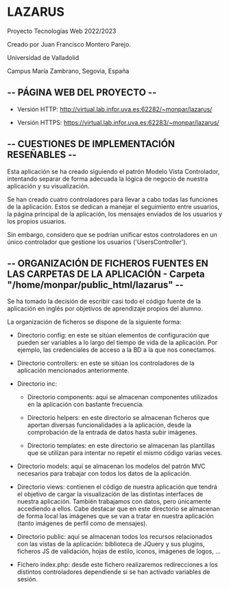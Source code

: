 # LAZARUS

  Proyecto Tecnologías Web 2022/2023           
                                               
  Creado por Juan Francisco Montero Parejo.    
                                               
  Universidad de Valladolid                   

  Campus María Zambrano, Segovia, España       


-- PÁGINA WEB DEL PROYECTO --
-----------------------------
  - Versión HTTP:  http://virtual.lab.infor.uva.es:62282/~monpar/lazarus/
  
  - Versión HTTPS: https://virtual.lab.infor.uva.es:62283/~monpar/lazarus/


-- CUESTIONES DE IMPLEMENTACIÓN RESEÑABLES --
---------------------------------------------

  Esta aplicación se ha creado siguiendo el patrón Modelo Vista Controlador, intentando separar de forma adecuada la lógica de negocio de nuestra aplicación y su visualización.

  Se han creado cuatro controladores para llevar a cabo todas las funciones de la aplicación. Estos se dedican a manejar el seguimiento entre usuarios, la página principal de la aplicación, los mensajes enviados de los usuarios y los propios usuarios.

  Sin embargo, considero que se podrían unificar estos controladores en un único controlador que gestione los usuarios ('UsersController').


-- ORGANIZACIÓN DE FICHEROS FUENTES EN LAS CARPETAS DE LA APLICACIÓN - Carpeta "/home/monpar/public_html/lazarus" --
--------------------------------------------------------------------------------------------------------------------

  Se ha tomado la decisión de escribir casi todo el código fuente de la aplicación en inglés por objetivos de aprendizaje propios del alumno.

  La organización de ficheros se dispone de la siguiente forma:

  - Directorio config: en este se sitúan elementos de configuración que pueden ser variables a lo largo del tiempo de vida de la aplicación. Por ejemplo, las credenciales de acceso a la BD a la que nos conectamos.

  - Directorio controllers: en este se sitúan los controladores de la aplicación mencionados anteriormente.

  - Directorio inc:

      - Directorio components: aquí se almacenan componentes utilizados en la aplicación con bastante frecuencia.

      - Directorio helpers:    en este directorio se almacenan ficheros que aportan diversas funcionalidades a la aplicación, desde la comprobación de la entrada de datos hasta subir imágenes.
      
      - Directorio templates:  en este directorio se almacenan las plantillas que se utilizan para intentar no repetir el mismo código varias veces.

  - Directorio models: aquí se almacenan los modelos del patrón MVC necesarios para trabajar con todos los datos de la aplicación.

  - Directorio views: contienen el código de nuestra aplicación que tendrá el objetivo de cargar la visualización de las distintas interfaces de nuestra aplicación. También trabajamos con datos, pero únicamente accediendo a ellos. Cabe destacar que en este directorio se almacenan de forma local las imágenes que se van a tratar en nuestra aplicación (tanto imágenes de perfil como de mensajes).

  - Directorio public: aquí se almacenan todos los recursos relacionados con las vistas de la aplicación: biblioteca de JQuery y sus plugins, ficheros JS de validación, hojas de estilo, iconos, imágenes de logos, ...

  - Fichero index.php: desde este fichero realizaremos redirecciones a los distintos controladores dependiende si se han activado variables de sesión.
